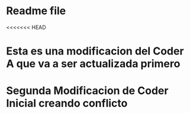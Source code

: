 # Readme file
<<<<<<< HEAD
# Esta es una modificacion del Coder A que va a ser actualizada primero
# Segunda Modificacion de Coder Inicial creando conflicto

